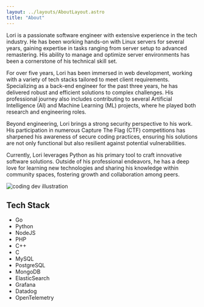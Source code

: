 ```yaml
---
layout: ../layouts/AboutLayout.astro
title: "About"
---
```


Lori is a passionate software engineer with extensive experience in the tech industry. He has been working hands-on with Linux servers for several years, gaining expertise in tasks ranging from server setup to advanced remastering. His ability to manage and optimize server environments has been a cornerstone of his technical skill set.

For over five years, Lori has been immersed in web development, working with a variety of tech stacks tailored to meet client requirements. Specializing as a back-end engineer for the past three years, he has delivered robust and efficient solutions to complex challenges. His professional journey also includes contributing to several Artificial Intelligence (AI) and Machine Learning (ML) projects, where he played both research and engineering roles.

Beyond engineering, Lori brings a strong security perspective to his work. His participation in numerous Capture The Flag (CTF) competitions has sharpened his awareness of secure coding practices, ensuring his solutions are not only functional but also resilient against potential vulnerabilities.

Currently, Lori leverages Python as his primary tool to craft innovative software solutions. Outside of his professional endeavors, he has a deep love for learning new technologies and sharing his knowledge within community spaces, fostering growth and collaboration among peers.

<div>
  <img src="/assets/dev.svg" class="sm:w-1/2 mx-auto" alt="coding dev illustration">
</div>

## Tech Stack

- Go
- Python
- NodeJS
- PHP
- C++
- C
- MySQL
- PostgreSQL
- MongoDB
- ElasticSearch
- Grafana
- Datadog
- OpenTelemetry

<!-- ## Features -->
